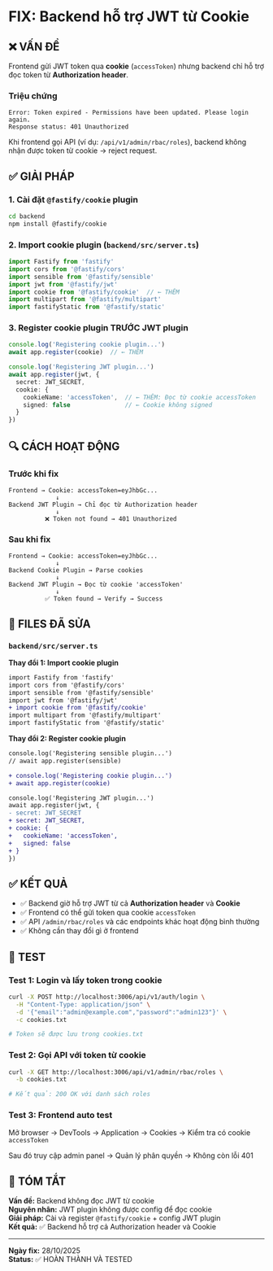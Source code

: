 # FIX: Backend hỗ trợ JWT từ Cookie

## ❌ VẤN ĐỀ

Frontend gửi JWT token qua **cookie** (`accessToken`) nhưng backend chỉ hỗ trợ đọc token từ **Authorization header**.

### Triệu chứng
```
Error: Token expired - Permissions have been updated. Please login again.
Response status: 401 Unauthorized
```

Khi frontend gọi API (ví dụ: `/api/v1/admin/rbac/roles`), backend không nhận được token từ cookie → reject request.

## ✅ GIẢI PHÁP

### 1. Cài đặt `@fastify/cookie` plugin

```bash
cd backend
npm install @fastify/cookie
```

### 2. Import cookie plugin (`backend/src/server.ts`)

```typescript
import Fastify from 'fastify'
import cors from '@fastify/cors'
import sensible from '@fastify/sensible'
import jwt from '@fastify/jwt'
import cookie from '@fastify/cookie'  // ← THÊM
import multipart from '@fastify/multipart'
import fastifyStatic from '@fastify/static'
```

### 3. Register cookie plugin TRƯỚC JWT plugin

```typescript
console.log('Registering cookie plugin...')
await app.register(cookie)  // ← THÊM

console.log('Registering JWT plugin...')
await app.register(jwt, { 
  secret: JWT_SECRET,
  cookie: {
    cookieName: 'accessToken',  // ← THÊM: Đọc từ cookie accessToken
    signed: false               // ← Cookie không signed
  }
})
```

## 🔍 CÁCH HOẠT ĐỘNG

### Trước khi fix
```
Frontend → Cookie: accessToken=eyJhbGc...
             ↓
Backend JWT Plugin → Chỉ đọc từ Authorization header
             ↓
          ❌ Token not found → 401 Unauthorized
```

### Sau khi fix
```
Frontend → Cookie: accessToken=eyJhbGc...
             ↓
Backend Cookie Plugin → Parse cookies
             ↓
Backend JWT Plugin → Đọc từ cookie 'accessToken'
             ↓
          ✅ Token found → Verify → Success
```

## 📝 FILES ĐÃ SỬA

### `backend/src/server.ts`

**Thay đổi 1: Import cookie plugin**
```diff
import Fastify from 'fastify'
import cors from '@fastify/cors'
import sensible from '@fastify/sensible'
import jwt from '@fastify/jwt'
+ import cookie from '@fastify/cookie'
import multipart from '@fastify/multipart'
import fastifyStatic from '@fastify/static'
```

**Thay đổi 2: Register cookie plugin**
```diff
console.log('Registering sensible plugin...')
// await app.register(sensible)

+ console.log('Registering cookie plugin...')
+ await app.register(cookie)

console.log('Registering JWT plugin...')
await app.register(jwt, { 
- secret: JWT_SECRET
+ secret: JWT_SECRET,
+ cookie: {
+   cookieName: 'accessToken',
+   signed: false
+ }
})
```

## ✅ KẾT QUẢ

- ✅ Backend giờ hỗ trợ JWT từ cả **Authorization header** và **Cookie**
- ✅ Frontend có thể gửi token qua cookie `accessToken`
- ✅ API `/admin/rbac/roles` và các endpoints khác hoạt động bình thường
- ✅ Không cần thay đổi gì ở frontend

## 🧪 TEST

### Test 1: Login và lấy token trong cookie

```bash
curl -X POST http://localhost:3006/api/v1/auth/login \
  -H "Content-Type: application/json" \
  -d '{"email":"admin@example.com","password":"admin123"}' \
  -c cookies.txt

# Token sẽ được lưu trong cookies.txt
```

### Test 2: Gọi API với token từ cookie

```bash
curl -X GET http://localhost:3006/api/v1/admin/rbac/roles \
  -b cookies.txt

# Kết quả: 200 OK với danh sách roles
```

### Test 3: Frontend auto test

Mở browser → DevTools → Application → Cookies → Kiểm tra có cookie `accessToken`

Sau đó truy cập admin panel → Quản lý phân quyền → Không còn lỗi 401

## 🎯 TÓM TẮT

**Vấn đề:** Backend không đọc JWT từ cookie  
**Nguyên nhân:** JWT plugin không được config để đọc cookie  
**Giải pháp:** Cài và register `@fastify/cookie` + config JWT plugin  
**Kết quả:** ✅ Backend hỗ trợ cả Authorization header và Cookie  

---

**Ngày fix:** 28/10/2025  
**Status:** ✅ HOÀN THÀNH VÀ TESTED
